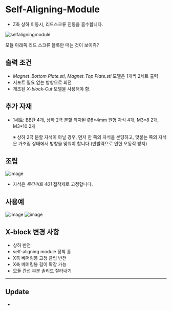 # Self-Aligning-Module

- Z축 상하 이동시, 리드스크류 진동을 흡수합니다.

![selfaligningmodule](https://user-images.githubusercontent.com/14369006/236598058-5517a45a-2aed-4d2e-9bf7-9eb94f4d32d1.gif)

모듈 아래쪽 리드 스크류 블록만 떠는 것이 보이쥬?
      

## 출력 조건

- *Magnet_Bottom Plate.stl*, *Magnet_Top Plate.stl* 모델은 1개씩 2세트 출력
- 서포트 필요 없는 방향으로 회전
- 개조된 *X-block-Cut* 모델을 사용해야 함.

## 추가 자재
+ 1세트: BB탄 4개, 상하 2극 분할 착자된 Ø8\*4mm 원형 자석 4개, M3\*8 2개, M3\*10 2개

  ※ 상하 2극 분할 자석이 아닐 경우, 먼저 한 쪽의 자석을 본딩하고, 맞붙는 쪽의 자석은 가조립 상태에서 방향을 맞춰야 합니다.(반발력으로 인한 오동작 방지)

## 조립

![image](https://user-images.githubusercontent.com/14369006/236597955-68b111e1-c145-4f5c-b39c-84a29f89a55f.png)

- 자석은 *록타이트 401* 접착제로 고정합니다.

## 사용예

![image](https://user-images.githubusercontent.com/14369006/236597990-4b1d5f24-284b-4e94-8c5a-d8b335fa26ef.png)
![image](https://user-images.githubusercontent.com/14369006/236598022-74dfea6b-8118-4fb7-8684-93f8c1d9f288.png)

## X-block 변경 사항

+ 상하 반전
+ self-aligning module 장착 홀
+ X축 베어링봉 고정 클립 반전
+ X축 베어링봉 길이 확장 가능
+ 모듈 간섭 부분 솔리드 잘라내기

***

## Update
-
